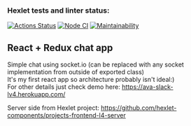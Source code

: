 ### Hexlet tests and linter status:
[![Actions Status](https://github.com/ava239/frontend-project-lvl4/workflows/hexlet-check/badge.svg)](https://github.com/ava239/frontend-project-lvl4/actions)
[![Node CI](https://github.com/ava239/frontend-project-lvl4/actions/workflows/nodejs.yml/badge.svg)](https://github.com/ava239/frontend-project-lvl4/actions/workflows/nodejs.yml)
[![Maintainability](https://api.codeclimate.com/v1/badges/0880ca354a08b447fcfd/maintainability)](https://codeclimate.com/github/ava239/frontend-project-lvl4/maintainability)

## React + Redux chat app
Simple chat using socket.io (can be replaced with any socket implementation from outside of exported class)  
It's my first react app so architecture probably isn't ideal:)  
For other details just check demo here: https://ava-slack-lv4.herokuapp.com/

Server side from Hexlet project: https://github.com/hexlet-components/projects-frontend-l4-server